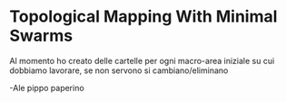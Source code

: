 # Topological Mapping With Minimal Swarms

Al momento ho creato delle cartelle per ogni macro-area iniziale su cui dobbiamo lavorare, se non servono si cambiano/eliminano

-Ale
pippo paperino